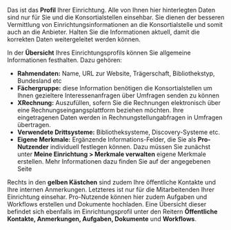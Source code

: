 Das ist das **Profil** Ihrer Einrichtung. 
Alle von Ihnen hier hinterlegten Daten sind nur für Sie und die Konsortialstellen einsehbar. Sie dienen der besseren Vermittlung von Einrichtungsinformationen an die Konsortialstelle und somit auch an die Anbieter. 
Halten Sie die Informationen aktuell, damit die korrekten Daten weitergeleitet werden können. 

In der **Übersicht** Ihres Einrichtungsprofils können Sie allgemeine Informationen festhalten. Dazu gehören:

+ **Rahmendaten:** Name, URL zur Website, Trägerschaft, Bibliothekstyp, Bundesland etc
+ **Fächergruppe:** diese Information benötigen die Konsortialstellen um Ihnen gezieltere Interessenanfragen über Umfragen senden zu können
+ **XRechnung:** Auszufüllen, sofern Sie die Rechnungen elektronisch über eine Rechnungseingangsplattform beziehen möchten. Ihre eingetragenen Daten werden in Rechnungstellungabfragen in Umfragen übertragen. 
+ **Verwendete Drittsysteme:** Bibliotheksysteme, Discovery-Systeme etc.
+ **Eigene  Merkmale:** Ergänzende Informations-Felder, die Sie als **Pro-Nutzender** individuell festlegen können. Dazu müssen Sie zunächst unter **Meine Einrichtung > Merkmale verwalten** eigene Merkmale erstellen. Mehr Informationen dazu finden Sie auf der angegebenen Seite

Rechts in den **gelben Kästchen** sind zudem Ihre öffentliche Kontakte und Ihre internen Anmerkungen. Letzteres ist nur für die Mitarbeitenden Ihrer Einrichtung einsehar. Pro-Nutzende können hier zudem Aufgaben und Workflows erstellen und Dokumente hochladen. Eine Übersicht dieser befindet sich ebenfalls im Einrichtungsprofil unter den Reitern **Öffentliche Kontakte, Anmerkungen, Aufgaben, Dokumente** und **Workflows**.

